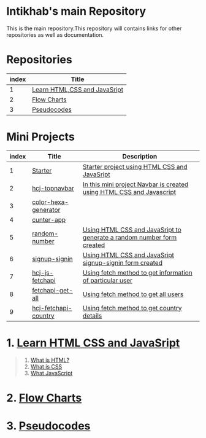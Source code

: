 # Intikhab's main Repository

This is the main repository.This repository will contains links for other repositories as well as documentation.

# Repositories

| index | Title |
| -------|-------|
| 1 | [Learn HTML,CSS and JavaSript](#Learn-HTML-CSS-JavaScript) |
| 2 | [Flow Charts](#Flow-Charts) |
| 3 | [Pseudocodes](#Pseudocodes) |

# Mini Projects

| index | Title |Description|
| -------|-------|-------|
| 1 | [Starter](https://github.com/intikhab-h-bhat/starter) |[Starter project using HTML CSS and JavaSript](https://intikhab-h-bhat.github.io/starter/src/)|
| 2 | [hcj-topnavbar](https://github.com/intikhab-h-bhat/hcj-topnavbar)|[In this mini project Navbar  is created using HTML CSS and Javascript](https://intikhab-h-bhat.github.io/hcj-topnavbar/src/)|
|3|[color-hexa-generator](https://github.com/intikhab-h-bhat/color-hexa-generator)|
|4|[cunter-app](https://github.com/intikhab-h-bhat/counter-app)|
|5|[random-number](https://github.com/intikhab-h-bhat/random-number)|[Using HTML CSS and JavaSript to generate a random number form created](https://intikhab-h-bhat.github.io/random-number/src/)|
|6|[signup-signin](https://github.com/intikhab-h-bhat/signup-signin)|[Using HTML CSS and JavaSript signup-signin form created](https://intikhab-h-bhat.github.io/signup-signin/src/)|
|7|[hcj-js-fetchapi](https://github.com/intikhab-h-bhat/hcj-js-fetchapi)|[Using fetch method to get information of particular user ](https://intikhab-h-bhat.github.io/hcj-js-fetchapi/src/)
|8|[fetchapi-get-all](https://github.com/intikhab-h-bhat/fetchapi-get-all)| [Using fetch method to get all users](https://intikhab-h-bhat.github.io/fetchapi-get-all/src/)
|9|[hcj-fetchapi-country](https://github.com/intikhab-h-bhat/hcj-fetchapi-country)| [Using fetch method to get country details](https://intikhab-h-bhat.github.io/hcj-fetchapi-country/src/)
 

# 1. [Learn HTML CSS and JavaSript](https://github.com/intikhab-h-bhat/learn-html-css-javascript)

>1. [What is HTML?]()
>2. [What is CSS]()
>3. [What JavaScript]()

# 2. [Flow Charts](https://github.com/intikhab-h-bhat/Flowcharts)

# 3. [Pseudocodes](https://github.com/intikhab-h-bhat/Pseudocodes)
